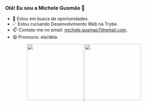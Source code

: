 ### Olá! Eu sou a Michele Gusmão 👋



- 🔭 Estou em busca de oportunidades. 
- ✅ Estou cursando Desenvolvimento Web na Trybe.
- 📫 Contate-me no email: michele.gusmao7@gmail.com.
- 😄 Pronouns: ela/dela.

<div align="center">
  <a href="https://github.com/Micheliimi">
  <img height="180em" src="https://github-readme-stats.vercel.app/api?username=Micheliimi&show_icons=true&theme=dracula&include_all_commits=true&count_private=true"/>
  <img height="180em" src="https://github-readme-stats.vercel.app/api/top-langs/?username=Micheliimi&layout=compact&langs_count=7&theme=dracula"/>
</div>
